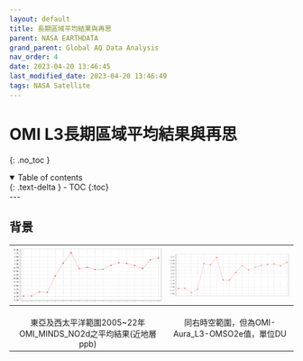 ```yaml
---
layout: default
title: 長期區域平均結果與再思
parent: NASA EARTHDATA
grand_parent: Global AQ Data Analysis
nav_order: 4
date: 2023-04-20 13:46:45            
last_modified_date: 2023-04-20 13:46:49
tags: NASA Satellite
---
```


# OMI L3長期區域平均結果與再思
{: .no_toc }

<details open markdown="block">
  <summary>
    Table of contents
  </summary>
  {: .text-delta }
- TOC
{:toc}
</details>
---

## 背景

![NO2d](../../../attachments/2023-04-24-12-20-19.png)|![SO2e](../../../attachments/2023-04-24-12-24-15.png)
:-:|:-:
<br>東亞及西太平洋範圍2005~22年OMI_MINDS_NO2d之平均結果(近地層ppb)|同右時空範圍，但為OMI-Aura_L3-OMSO2e值，單位DU

